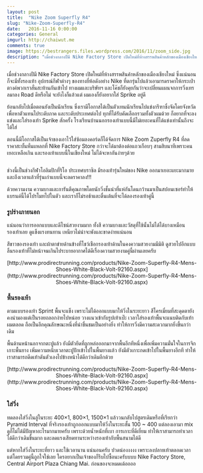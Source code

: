 ```yaml
---
layout: post
title:  "Nike Zoom Superfly R4"
slug: "Nike-Zoom-Superfly-R4"
date:   2016-11-16 0:00:00
categories: General
imgurl: http://chaiwut.me
comments: true
image: https://bestrangers.files.wordpress.com/2016/11/zoom_side.jpg
description: "เมื่อช่วงกลางปีมี Nike Factory Store เปิดใหม่ที่ห้างสรรพสินค้าหลักของเมืองเชียงใหม่ ซึ่งแน่นอนก็จะมีทั้งรองเท้า อุปกรณ์กีฬาต่างๆ ของทางยี่ห้อดังอย่าง Nike ที่ตกรุ่นไปแล้วเอามารดราคาให้กระเป๋าตางค์พวกเราสั่นสะท้านกันเข้าไป ทางผมและบริษัทฯ และโค๊ชก็ยังคุยกันว่าจะเปลี่ยนแผนจกการวิ่งเทรลมาลง Road ดีหรือไม่ จะยังไงก็แล้วแต่ ผมเองก็ยังอยากใส่ Sprike อยู่ดี"
---
```

เมื่อช่วงกลางปีมี Nike Factory Store เปิดใหม่ที่ห้างสรรพสินค้าหลักของเมืองเชียงใหม่ ซึ่งแน่นอนก็จะมีทั้งรองเท้า อุปกรณ์กีฬาต่างๆ ของทางยี่ห้อดังอย่าง Nike ที่ตกรุ่นไปแล้วเอามารดราคาให้กระเป๋าตางค์พวกเราสั่นสะท้านกันเข้าไป ทางผมและบริษัทฯ และโค๊ชก็ยังคุยกันว่าจะเปลี่ยนแผนจกการวิ่งเทรลมาลง Road ดีหรือไม่ จะยังไงก็แล้วแต่ ผมเองก็ยังอยากใส่ Sprike อยู่ดี

ย้อนกลับไปเมื่อตอนยังเป็นนักเรียน ซึ่งเรามีโอกาสได้เป็นตัวเทนนักเรียนไปแข่งกรีฑาซึ่งจัดโดยจังหวัดเพื่อหาตัวแทนไประดับภาค และระดับประเทศต่อไป ทุกที่ได้รับคัดเลือกรวมทั้งตัวผมด้วย ก็อยากที่จะลงแข่งและใส่รองเท้า Sprike สักครั้ง โรงเรียนบ้านนอกรองเท้าแบบนี้มีไม่เยอะคนที่ได้แข่งเท่านั้นถึงจะได้ใส่

ตอนนี้มีโอกาสได้เป็นเจ้าของเอาไว้ใส่ซ้อมลงคอร์ดก็ได้จัดการ Nike Zoom Zuperfly R4 ที่ลดราคาสะบั้นหั่นแหลกที่ Nike Factory Store กว่าจะได้มาต้องต่อแถวเกือบๆ สามสิบนาทีเพราะคนเยอะเหลือเกิน และรองเท้าแบบนี้ในเชียงใหม่ ไม่ได้จะหากันง่ายๆด้วย

<center><img src="https://bestrangers.files.wordpress.com/2016/11/92160.jpg" alt=""></center>

ช่วงนี้เป็นช่วงกีฬาโอลิมปิกที่ริโอ ประเทศบราซิล มีรองเท้ารุ่นใหม่ของ Nike ออกมาเยอะแยะมากมาย และถึงเวลาแล้วที่รุ่นเก่าแบบนี้จะลดราคาลง!!!

ด้วยความงาม ความบางและการันตีคุณภาพโดยนักวิ่งชั้นนำที่แห่กันโดนกว้านมาเป็นสปอนเซอร์ทำให้แบรนด์นี้ได้โปรโมทไปในตัว และเราก็ไม่รอช้าและตื่นเต้นที่จะได้ลองรองเท้าคู่นี้

### รูปร่างภายนอก

แน่นอนว่าการออกแบบและดีไซน์สวยงามมาก ทั้งสี ความบางและวัสดุที่ใช้นั้นไม่ได้ได้บางเหมือนรองเท้าเลย ดูแข็งแรงทนทาน เหนียวไม่น่าจะพังและขาดง่ายแน่นอน

สีขาวของรองเท้า และผ้าตาข่ายด้านข้างที่โชว์เชือกรองเท้าด้านในคงความสวยงามมีมิติ ดูสวยไปอีกแบบ ลิ้นรองเท้าที่ไม่หน้าจนเกินไประบายอากาศได้ดีเรื่องความสวยงามคู่นี้ผ่านเลยครับ

<center>
	<img src="https://bestrangers.files.wordpress.com/2016/11/921601.jpg" alt=""><br>
	[http://www.prodirectrunning.com/products/Nike-Zoom-Superfly-R4-Mens-Shoes-White-Black-Volt-92160.aspx](http://www.prodirectrunning.com/products/Nike-Zoom-Superfly-R4-Mens-Shoes-White-Black-Volt-92160.aspx)
</center>

### พื้นรองเท้า

ตามแบบรองเท้า Sprint พื้นจะแข็ง เพราะไม่ได้ออกแบบมาให้วิ่งในระยะยาว สีโครเมี่ยมที่สะดุดตายังคงน่ามองแต่เป็นรอยถลอกง่ายไปหน่อย วางแนวเข้ากับรูปเท้าเป๊ะ เวลาใส่รองเท้าพื้นจะแนบติดกับเท้าผมตลอด ถือเป็นอีกคุณลักษณะหนึ่งที่น่าชื่นชมเป็นอย่างยิ่ง ทำให้การวิ่งมีความสะดวกมากยิ่งขึ้นกว่าเดิม

พื้นด้านหน้านอกจากตะปูแล้ว ยังมีตัวยึดที่ถูกหล่อออกมาจากพื้นอีกทีหนึ่งเพื่อเพิ่มความมั่นใจในการจิกเกาะพื้นยาง เพิ่มความหนึบเวลาตะปูปักเข้าไปในพื้นยางแล้ว ยังมีตัวเกาะกดเข้าไปในพื้นยางอีกที ทำให้เราสามารถดีดเท้าดันตัวเองไปข้างหน้าได้ดีกว่าเดิมอีกด้วย

<center><img src="https://bestrangers.files.wordpress.com/2016/11/921602.jpg" alt=""><br>
	[http://www.prodirectrunning.com/products/Nike-Zoom-Superfly-R4-Mens-Shoes-White-Black-Volt-92160.aspx](http://www.prodirectrunning.com/products/Nike-Zoom-Superfly-R4-Mens-Shoes-White-Black-Volt-92160.aspx)</center>

### ใส่วิ่ง

ทดลองใส่วิ่งในลู่ในระยะ 400×1, 800×1, 1500×1 แล้ววนกลับไปสูตรเดิมหรือที่เรียกว่า Pyramid Interval ที่จริงรองเท้าถูกออกแบบมาให้วิ่งในระยะสั้น 100 ~ 400 แต่ลองเอามา mix ดูก็ไม่ได้มีปัญหาอะไรมากมายครับ เพราะด้วยน้ำหนักที่เบา การเกาะที่ดีเยี่ยม ทำให้เราสามารถทำเวลาได้ดีกว่าเดิมขึ้นมาก และลดแรงเสียดทานระหว่างรองเท้ากับพื้นสนามได้ดี

แต่หากใส่วิ่งในระยะที่ยาว และใช้เวลานาน แน่นอนครับ ปวดน่องงงงง เพราะลงปลายเท้าตลอดเวลา แต่โดยรวมคู่นี้ถูกใจใช่เลย ใครอยากเป็นเจ้าของก็รีบไปซื้อนะครับบบบ Nike Factory Store, Central Airport Plaza Chiang Mai. ก่อนของจะหมดเด้ออออ

<center><img src="https://bestrangers.files.wordpress.com/2016/11/hqdefault.jpg" alt=""></center>
